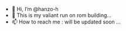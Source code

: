 - 👋 Hi, I’m @hanzo-h
- 👀 This is my valiant run on rom building...
- 📫 How to reach me : will be updated soon ...

<!---
hanzo-h/hanzo-h is a ✨ special ✨ repository because its `README.md` (this file) appears on your GitHub profile.
You can click the Preview link to take a look at your changes.
--->
